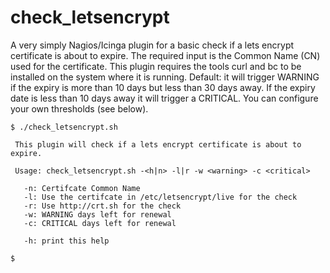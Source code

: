 # check_letsencrypt

A very simply Nagios/Icinga plugin for a basic check if a lets encrypt certificate is about to expire.
The required input is the Common Name (CN) used for the certificate. 
This plugin requires the tools curl and bc to be installed on the system where it is running.
Default: it will trigger WARNING if the expiry is more than 10 days but less than 30 days away. If the expiry date is less than 10 days away it will trigger a CRITICAL.
You can configure your own thresholds (see below).


````
$ ./check_letsencrypt.sh 

 This plugin will check if a lets encrypt certificate is about to expire.

 Usage: check_letsencrypt.sh -<h|n> -l|r -w <warning> -c <critical>

   -n: Certifcate Common Name
   -l: Use the certifcate in /etc/letsencrypt/live for the check
   -r: Use http://crt.sh for the check
   -w: WARNING days left for renewal
   -c: CRITICAL days left for renewal

   -h: print this help

$
````


